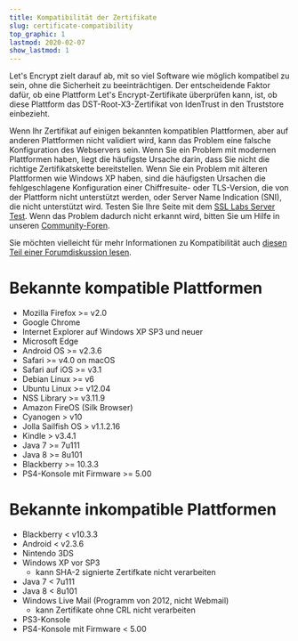 ```yaml
---
title: Kompatibilität der Zertifikate
slug: certificate-compatibility
top_graphic: 1
lastmod: 2020-02-07
show_lastmod: 1
---
```



Let's Encrypt zielt darauf ab, mit so viel Software wie möglich kompatibel zu sein, ohne die Sicherheit zu beeinträchtigen. Der entscheidende Faktor dafür, ob eine Plattform Let's Encrypt-Zertifikate überprüfen kann, ist, ob diese Plattform das DST-Root-X3-Zertifikat von IdenTrust in den Truststore einbezieht.

Wenn Ihr Zertifikat auf einigen bekannten kompatiblen Plattformen, aber auf anderen Plattformen nicht validiert wird, kann das Problem eine falsche Konfiguration des Webservers sein. Wenn Sie ein Problem mit modernen Plattformen haben, liegt die häufigste Ursache darin, dass Sie nicht die richtige Zertifikatskette bereitstellen. Wenn Sie ein Problem mit älteren Plattformen wie Windows XP haben, sind die häufigsten Ursachen die fehlgeschlagene Konfiguration einer Chiffresuite- oder TLS-Version, die von der Plattform nicht unterstützt werden, oder Server Name Indication (SNI), die nicht unterstützt wird. Testen Sie Ihre Seite mit dem [SSL Labs Server Test](https://www.ssllabs.com/ssltest/). Wenn das Problem dadurch nicht erkannt wird, bitten Sie um Hilfe in unseren [Community-Foren](https://community.letsencrypt.org/).

Sie möchten vielleicht für mehr Informationen zu Kompatibilität auch [diesen Teil einer Forumdiskussion lesen](https://community.letsencrypt.org/t/which-browsers-and-operating-systems-support-lets-encrypt/).

# Bekannte kompatible Plattformen

* Mozilla Firefox >= v2.0
* Google Chrome
* Internet Explorer auf Windows XP SP3 und neuer
* Microsoft Edge
* Android OS >= v2.3.6
* Safari >= v4.0 on macOS
* Safari auf iOS >= v3.1
* Debian Linux >= v6
* Ubuntu Linux >= v12.04
* NSS Library >= v3.11.9
* Amazon FireOS (Silk Browser)
* Cyanogen > v10
* Jolla Sailfish OS > v1.1.2.16
* Kindle > v3.4.1
* Java 7 >= 7u111
* Java 8 >= 8u101
* Blackberry >= 10.3.3
* PS4-Konsole mit Firmware >= 5.00

# Bekannte inkompatible Plattformen

* Blackberry < v10.3.3
* Android < v2.3.6
* Nintendo 3DS
* Windows XP vor SP3
  * kann SHA-2 signierte Zertifkate nicht verarbeiten
* Java 7 < 7u111
* Java 8 < 8u101
* Windows Live Mail (Programm von 2012, nicht Webmail)
  * kann Zertifikate ohne CRL nicht verarbeiten
* PS3-Konsole
* PS4-Konsole mit Firmware < 5.00

